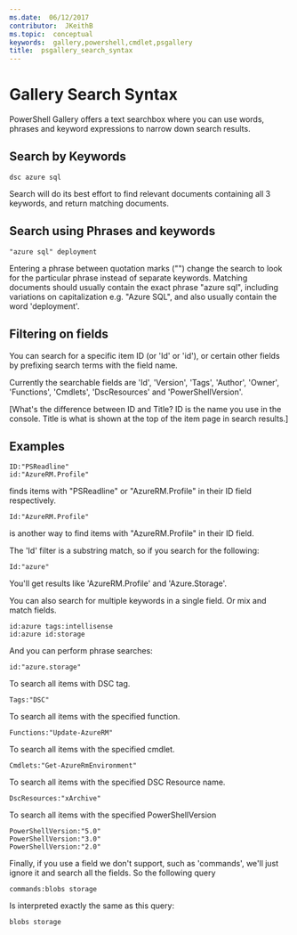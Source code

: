 ```yaml
---
ms.date:  06/12/2017
contributor:  JKeithB
ms.topic:  conceptual
keywords:  gallery,powershell,cmdlet,psgallery
title:  psgallery_search_syntax
---
```


# Gallery Search Syntax

PowerShell Gallery offers a text searchbox where you can use words, phrases and keyword expressions to narrow down search results.

## Search by Keywords

    dsc azure sql

Search will do its best effort to find relevant documents containing all 3 keywords, and return matching documents.

## Search using Phrases and keywords

    "azure sql" deployment

Entering a phrase between quotation marks ("") change the search to look for the particular phrase instead of separate keywords.
Matching documents should usually contain the exact phrase "azure sql", including variations on capitalization e.g.
"Azure SQL", and also usually contain the word 'deployment'.

## Filtering on fields

You can search for a specific item ID (or 'Id' or 'id'), or certain other fields by prefixing search terms with the field name.

Currently the searchable fields are 'Id', 'Version', 'Tags', 'Author', 'Owner', 'Functions', 'Cmdlets', 'DscResources' and 'PowerShellVersion'.

[What's the difference between ID and Title? ID is the name you use in the console. Title is what is shown at the top of the item page in search results.]

## Examples

    ID:"PSReadline"
    id:"AzureRM.Profile"

finds items with "PSReadline" or "AzureRM.Profile" in their ID field respectively.

    Id:"AzureRM.Profile"

is another way to find items with "AzureRM.Profile" in their ID field.

The 'Id' filter is a substring match, so if you search for the following:

    Id:"azure"

You'll get results like 'AzureRM.Profile' and 'Azure.Storage'.

You can also search for multiple keywords in a single field. Or mix and match fields.

    id:azure tags:intellisense
    id:azure id:storage

And you can perform phrase searches:

    id:"azure.storage"


To search all items with DSC tag.

    Tags:"DSC"

To search all items with the specified function.

    Functions:"Update-AzureRM"

To search all items with the specified cmdlet.

    Cmdlets:"Get-AzureRmEnvironment"

To search all items with the specified DSC Resource name.

    DscResources:"xArchive"

To search all items with the specified PowerShellVersion

    PowerShellVersion:"5.0"
    PowerShellVersion:"3.0"
    PowerShellVersion:"2.0"


Finally, if you use a field we don't support, such as 'commands', we'll just ignore it and search all the fields. So the following query

    commands:blobs storage

Is interpreted exactly the same as this query:

    blobs storage